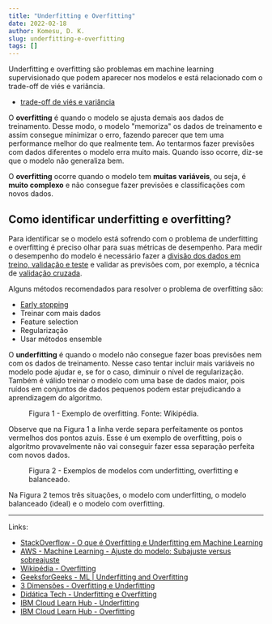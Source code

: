 ```yaml
---
title: "Underfitting e Overfitting"
date: 2022-02-18
author: Komesu, D. K.
slug: underfitting-e-overfitting
tags: []
---
```


Underfitting e overfitting são problemas em machine learning supervisionado que podem aparecer nos modelos e está relacionado com o trade-off de viés e variância.

<!--more-->

- [trade-off de viés e variância](/posts/trade-off-vies-variancia/)

O **overfitting** é quando o modelo se ajusta demais aos dados de treinamento. Desse modo, o modelo "memoriza" os dados de treinamento e assim consegue minimizar o erro, fazendo parecer que tem uma performance melhor do que realmente tem. Ao tentarmos fazer previsões com dados diferentes o modelo erra muito mais. Quando isso ocorre, diz-se que o modelo não generaliza bem.

O **overfitting** ocorre quando o modelo tem **muitas variáveis**, ou seja, é **muito complexo** e não consegue fazer previsões e classificações com novos dados.

## Como identificar underfitting e overfitting?

Para identificar se o modelo está sofrendo com o problema de underfitting e overfitting é preciso olhar para suas métricas de desempenho. Para medir o desempenho do modelo é necessário fazer a [divisão dos dados em treino, validação e teste](/posts/treino-teste-validacao/) e validar as previsões com, por exemplo, a técnica de [validação cruzada](https://en.wikipedia.org/wiki/Cross-validation_(statistics)).

Alguns métodos recomendados para resolver o problema de overfitting são:

- [Early stopping](https://en.wikipedia.org/wiki/Early_stopping)
- Treinar com mais dados
- Feature selection
- Regularização
- Usar métodos ensemble

O **underfitting** é quando o modelo não consegue fazer boas previsões nem com os dados de treinamento. Nesse caso tentar incluir mais variáveis no modelo pode ajudar e, se for o caso, diminuir o nível de regularização. Também é válido treinar o modelo com uma base de dados maior, pois ruídos em conjuntos de dados pequenos podem estar prejudicando a aprendizagem do algoritmo.

<figure class="aligncenter size-full">
    <img src="https://images2.imgbox.com/a9/17/X9bOZXUM_o.png" alt=""/>
    <figcaption>Figura 1 - Exemplo de overfitting. Fonte: Wikipédia.</figcaption>
</figure>

Observe que na Figura 1 a linha verde separa perfeitamente os pontos vermelhos dos pontos azuis. Esse é um exemplo de overfitting, pois o algoritmo provavelmente não vai conseguir fazer essa separação perfeita com novos dados.

<figure class="alignwide size-full is-style-default">
    <img src="https://images2.imgbox.com/20/67/cDcK6ajL_o.png" alt=""/>
    <figcaption>Figura 2 - Exemplos de modelos com underfitting, overfitting e balanceado.</figcaption>
</figure>

Na Figura 2 temos três situações, o modelo com underfitting, o modelo balanceado (ideal) e o modelo com overfitting.

---

Links:

- [StackOverflow - O que é Overfitting e Underfitting em Machine Learning](https://pt.stackoverflow.com/questions/377643/o-que-%C3%A9-overfitting-e-underfitting-em-machine-learning)
- [AWS - Machine Learning - Ajuste do modelo: Subajuste versus sobreajuste](https://docs.aws.amazon.com/pt_br/machine-learning/latest/dg/model-fit-underfitting-vs-overfitting.html)
- [Wikipédia - Overfitting](https://en.wikipedia.org/wiki/Overfitting)
- [GeeksforGeeks - ML | Underfitting and Overfitting](https://www.geeksforgeeks.org/underfitting-and-overfitting-in-machine-learning/)
- [3 Dimensões - Overfitting e Underfitting](https://www.3dimensoes.com.br/post/overfitting-e-underfitting)
- [Didática Tech - Underfitting e Overfitting](https://didatica.tech/underfitting-e-overfitting/)
- [IBM Cloud Learn Hub - Underfitting](https://www.ibm.com/cloud/learn/underfitting)
- [IBM Cloud Learn Hub - Overfitting](https://www.ibm.com/cloud/learn/overfitting)
